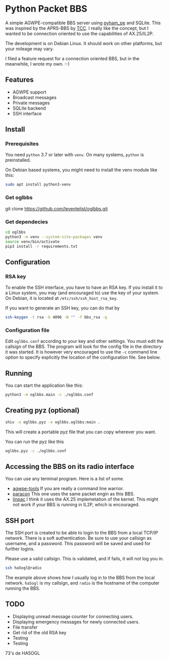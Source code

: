 # Python Packet BBS

A simple AGWPE-compatible BBS server using [pyham_pe](https://github.com/mfncooper/pyham_pe) and SQLite. This was inspired by the APRS-BBS by [TCC](https://github.com/TheCommsChannel/TC2-APRS-BBS). I really like the concept, but I wanted to be connection oriented to use the capabilities of AX.25/IL2P.

The development is on Debian Linux. It should work on other platforms, but your mileage may vary.

I filed a feature request for a connection oriented BBS, but in the meanwhile, I wrote my own. :-)


## Features

* AGWPE support
* Broadcast messages
* Private messages
* SQLite backend
* SSH interface


## Install

### Prerequisites

You need `python` 3.7 or later with `venv`. On many systems, `python` is preinstalled.

On Debian based systems, you might need to install the venv module like this:

```bash
sudo apt install python3-venv
```

### Get oglbbs

git clone https://github.com/leventelist/oglbbs.git

### Get dependecies


```bash
cd oglbbs
python3 -m venv --system-site-packages venv
source venv/bin/activate
pip3 install -r requirements.txt
```


## Configuration

### RSA key

To enable the SSH interface, you have to have an RSA key. If you install it to
a Linux system, you may (and encouraged to) use the key of your system. On
Debian, it is located at `/etc/ssh/ssh_host_rsa_key`.

If you want to generate an SSH key, you can do that by

```bash
ssh-keygen -t rsa -b 4096 -N "" -f bbs_rsa -q
```
### Configuration file

Edit `oglbbs.conf` according to your key and other settings. You must edit the callsign of the BBS.
The program will look for the config file in the directory it was started. It is however very encouraged
to use the `-c` command line option to specify explicitly the location of the configuration file. See below.


## Running

You can start the application like this:

```bash
python3 -m oglbbs.main -c ./oglbbs.conf
```


## Creating pyz (optional)

```bash
shiv -o oglbbs.pyz -e oglbbs.oglbbs:main .
```
This will create a portable pyz file that you can copy wherever you want.

You can run the pyz like this

```bash
oglbbs.pyz -c ./oglbbs.conf
```


## Accessing the BBS on its radio interface

You can use any terminal program. Here is a list of some.

* [agwpe-tools](https://github.com/jmkristian/agwpe-tools) If you are really a command
line warrior.
* [paracon](https://github.com/mfncooper/paracon) This one uses the same
packet engin as this BBS.
* [linpac](https://sourceforge.net/projects/linpac/) I think it uses the
AX.25 implemetation of the kernel. This might not work if your BBS is
running in IL2P, which is encouraged.


## SSH port

The SSH port is created to be able to login to the BBS from a local TCP/IP network. There is a soft authentication. Be sure to use your callsign as username, and a password. This password will be saved and used for further logins.

Please use a valid callsign. This is validated, and if fails, it will not log you in.

```bash
ssh ha5ogl@radio
```

The example above shows how I usually log in to the BBS from the local network. `ha5ogl` is my callsign, and `radio` is the hostname of the computer running the BBS.


## TODO

* Displaying unread message counter for connecting users.
* Displaying emergency messages for newly connected users.
* File transfer
* Get rid of the old RSA key
* Testing
* Testing

73's de HA5OGL
